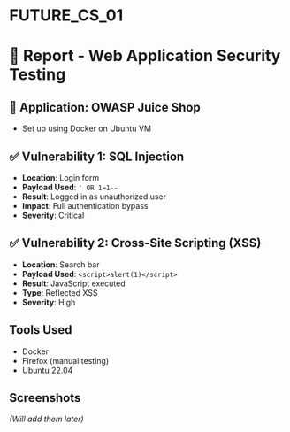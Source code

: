 # FUTURE_CS_01

# 🔐 Report - Web Application Security Testing

## 🧪 Application: OWASP Juice Shop
- Set up using Docker on Ubuntu VM

## ✅ Vulnerability 1: SQL Injection

- **Location**: Login form
- **Payload Used**: `' OR 1=1--`
- **Result**: Logged in as unauthorized user
- **Impact**: Full authentication bypass
- **Severity**: Critical

## ✅ Vulnerability 2: Cross-Site Scripting (XSS)

- **Location**: Search bar
- **Payload Used**: `<script>alert(1)</script>`
- **Result**: JavaScript executed
- **Type**: Reflected XSS
- **Severity**: High

## Tools Used
- Docker
- Firefox (manual testing)
- Ubuntu 22.04

## Screenshots
*(Will add them later)*

